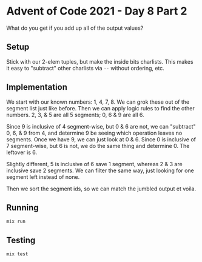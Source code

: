 # Advent of Code 2021 - Day 8 Part 2

What do you get if you add up all of the output values?

## Setup

Stick with our 2-elem tuples, but make the inside bits charlists. This makes
it easy to "subtract" other charlists via `--` without ordering, etc.

## Implementation

We start with our known numbers: 1, 4, 7, 8. We can grok these out of the
segment list just like before. Then we can apply logic rules to find the other
numbers. 2, 3, & 5 are all 5 segments; 0, 6 & 9 are all 6.

Since 9 is inclusive of 4 segment-wise, but 0 & 6 are not, we can "subtract" 0,
6, & 9 from 4, and determine 9 be seeing which operation leaves no segments.
Once we have 9, we can just look at 0 & 6. Since 0 is inclusive of 7
segment-wise, but 6 is not, we do the same thing and determine 0. The leftover
is 6.

Slightly different, 5 is inclusive of 6 save 1 segment, whereas 2 & 3 are
inclusive save 2 segments. We can filter the same way, just looking for one
segment left instead of none.

Then we sort the segment ids, so we can match the jumbled output et voila.

## Running

`mix run`

## Testing

`mix test`
